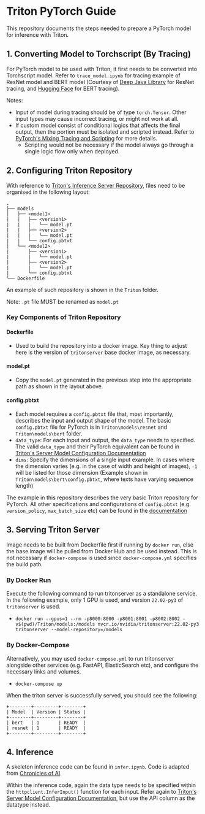 # Triton PyTorch Guide

This repository documents the steps needed to prepare a PyTorch model for inference with Triton. 
 

## 1. Converting Model to Torchscript (By Tracing)
For PyTorch model to be used with Triton, it first needs to be converted into Torchscript model. Refer to `trace_model.ipynb` for tracing example of ResNet model and BERT model (Courtesy of [Deep Java Library](https://djl.ai/docs/pytorch/how_to_convert_your_model_to_torchscript.html) for ResNet tracing, and [Hugging Face](https://huggingface.co/docs/transformers/serialization#saving-a-model) for BERT tracing).


Notes:
- Input of model during tracing should be of type `torch.Tensor`. Other input types may cause incorrect tracing, or might not work at all. 
- If custom model consist of conditional logics that affects the final output, then the portion must be isolated and scripted instead. Refer to [PyTorch's Mixing Tracing and Scripting](https://pytorch.org/docs/stable/jit.html#mixing-tracing-and-scripting) for more details. 
    - Scripting would not be necessary if the model always go through a single logic flow only when deployed.


## 2. Configuring Triton Repository
With reference to [Triton's Inference Server Repository](https://github.com/triton-inference-server/server), files need to be organised in the following layout:

```
.              
├── models
│   ├── <model1>
|   |   ├── <version1>
|   |   |   └── model.pt
|   |   ├── <version2>
|   |   |   └── model.pt
|   |   └── config.pbtxt
│   └── <model2>
|       ├── <version1>
|       |   └── model.pt
|       ├── <version2>
|       |   └── model.pt
|       └── config.pbtxt
└── Dockerfile
```

An example of such repository is shown in the `Triton` folder. 

Note: `.pt` file MUST be renamed as `model.pt`

### Key Components of Triton Repository

#### Dockerfile
- Used to build the repository into a docker image. Key thing to adjust here is the version of `tritonserver` base docker image, as necessary.

#### model.pt 
- Copy the `model.pt` generated in the previous step into the appropriate path as shown in the layout above. 


#### config.pbtxt

- Each model requires a `config.pbtxt` file that, most importantly, describes the input and output shape of the model. The basic `config.pbtxt` file for PyTorch is in `Triton\models\resnet` and `Triton\models\bert` folder. 
- `data_type`: For each input and output, the `data_type` needs to specified. The valid `data_type` and their PyTorch equivalent can be found in [Triton's Server Model Configuration Documentation](https://github.com/triton-inference-server/server/blob/main/docs/model_configuration.md#datatypes)
- `dims`: Specify the dimensions of a single input example. In cases where the dimension varies (e.g. in the case of width and height of images), `-1` will be listed for those dimension (Example shown in `Triton\models\bert\config.pbtxt`, where texts have varying sequence length)

The example in this repository describes the very basic Triton repository for PyTorch. All other specifications and configurations of `config.pbtxt` (e.g. `version_policy`, `max_batch_size` etc) can be found in the [documentation](https://github.com/triton-inference-server/server/blob/main/docs/model_configuration.md)


## 3. Serving Triton Server
Image needs to be built from Dockerfile first if running by `docker run`, else the base image will be pulled from Docker Hub and be used instead. This is not necessary if `docker-compose` is used since `docker-compose.yml` specifies the build path. 

### By Docker Run
Execute the following command to run tritonserver as a standalone service. In the following example, only 1 GPU is used, and version `22.02-py3` of `tritonserver` is used. 
- `docker run --gpus=1 --rm -p8000:8000 -p8001:8001 -p8002:8002 -v$(pwd)/Triton/models:/models nvcr.io/nvidia/tritonserver:22.02-py3 tritonserver --model-repository=/models`

### By Docker-Compose
Alternatively, you may used `docker-compose.yml` to run tritonserver alongside other services (e.g. FastAPI, ElasticSearch etc), and configure the necessary links and volumes.
- `docker-compose up`

When the triton server is successfully served, you should see the following:
```
+--------+---------+--------+
| Model  | Version | Status |
+--------+---------+--------+
| bert   | 1       | READY  |
| resnet | 1       | READY  |
+--------+---------+--------+

```

## 4. Inference

A skeleton inference code can be found in `infer.ipynb`. Code is adapted from [Chronicles of AI](https://chroniclesofai.com/mlops-chapter-8-model-server-with-nvidia-triton-local-part-1-b/). 

Within the inference code, again the data type needs to be specified within the `httpclient.InferInput()` function for each input. Refer again to [Triton's Server Model Configuration Documentation](https://github.com/triton-inference-server/server/blob/main/docs/model_configuration.md#datatypes), but use the API column as the datatype instead. 

